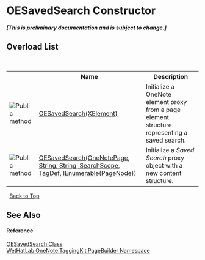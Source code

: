 # OESavedSearch Constructor 
 _**\[This is preliminary documentation and is subject to change.\]**_


## Overload List
&nbsp;<table><tr><th></th><th>Name</th><th>Description</th></tr><tr><td>![Public method](media/pubmethod.gif "Public method")</td><td><a href="d8395cea-4518-f008-a336-eeba8d03194e.md">OESavedSearch(XElement)</a></td><td>
Initialize a OneNote element proxy from a page element structure representing a saved search.</td></tr><tr><td>![Public method](media/pubmethod.gif "Public method")</td><td><a href="7e3b68a2-adf7-9aec-176a-cb4748f88879.md">OESavedSearch(OneNotePage, String, String, SearchScope, TagDef, IEnumerable(PageNode))</a></td><td>
Initialize a _Saved Search_ proxy object with a new content structure.</td></tr></table>&nbsp;
<a href="#oesavedsearch-constructor">Back to Top</a>

## See Also


#### Reference
<a href="6f2e90b5-6143-e4fa-50c9-cd08fedf475d.md">OESavedSearch Class</a><br /><a href="56352230-71f2-f4b7-63a8-983965663af5.md">WetHatLab.OneNote.TaggingKit.PageBuilder Namespace</a><br />